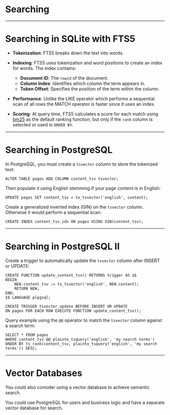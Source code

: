 <div class="title-card">
    <h1>Searching</h1>
</div>

---

# Searching in SQLite with FTS5

* **Tokenization**: FTS5 breaks down the text into words.

* **Indexing**: FTS5 uses tokenization and word positions to create an index for words. The index contains:

  - **Document ID**: The `rowid` of the document.
  - **Column Index**: Identifies which column the term appears in.
  - **Token Offset**: Specifies the position of the term within the column.
 
* **Performance**: Unlike the LIKE operator which performs a sequential scan of all rows the MATCH operator is faster since it uses an index.

* **Scoring**: At query time, FTS5 calculates a score for each match using [bm25](https://en.wikipedia.org/wiki/Okapi_BM25) as the default ranking function, but only if the `rank` column is selected or used in `ORDER BY`.

---

# Searching in PostgreSQL

In PostgreSQL, you must create a `tsvector` column to store the tokenized text:

```postgresql
ALTER TABLE pages ADD COLUMN content_tsv tsvector;
```

Then populate it using English stemming if your page content is in English:

```postgresql
UPDATE pages SET content_tsv = to_tsvector('english', content);
```

Create a generalized inverted index (GIN) on the `tsvector` column. Otherwise it would perform a sequential scan:

```postgresql
CREATE INDEX content_tsv_idx ON pages USING GIN(content_tsv);
```

---

# Searching in PostgreSQL II

Create a trigger to automatically update the `tsvector` column after INSERT or UPDATE:

```postgresql
CREATE FUNCTION update_content_tsv() RETURNS trigger AS $$
BEGIN
	NEW.content_tsv := to_tsvector('english', NEW.content);
	RETURN NEW;
END;
$$ LANGUAGE plpgsql;

CREATE TRIGGER tsvector_update BEFORE INSERT OR UPDATE
ON pages FOR EACH ROW EXECUTE FUNCTION update_content_tsv();
```

Query example using the `@@` operator to match the `tsvector` column against a search term:

```postgresql
SELECT * FROM pages
WHERE content_tsv @@ plainto_tsquery('english', 'my search terms')
ORDER BY ts_rank(content_tsv, plainto_tsquery('english', 'my search terms')) DESC;
```

---

# Vector Databases

You could also consider using a vector database to achieve semantic search.

You could use PostgreSQL for users and business logic and have a separate vector database for search.


